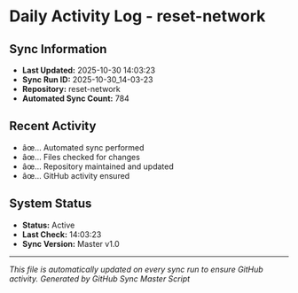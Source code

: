 ﻿# Daily Activity Log - reset-network

## Sync Information
- **Last Updated:** 2025-10-30 14:03:23
- **Sync Run ID:** 2025-10-30_14-03-23
- **Repository:** reset-network
- **Automated Sync Count:** 784

## Recent Activity
- âœ… Automated sync performed
- âœ… Files checked for changes
- âœ… Repository maintained and updated
- âœ… GitHub activity ensured

## System Status
- **Status:** Active
- **Last Check:** 14:03:23
- **Sync Version:** Master v1.0

---
*This file is automatically updated on every sync run to ensure GitHub activity.*
*Generated by GitHub Sync Master Script*
